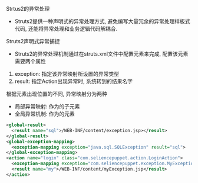 
Strtus2的异常处理
* Struts2提供一种声明式的异常处理方式, 避免编写大量冗余的异常处理样板式代码, 还能将异常处理和业务逻辑代码解耦合.

Struts2声明式异常捕捉
* Struts2的异常处理机制通过在struts.xml文件中配置<exception-mapping>元素来完成, 配置该元素需要两个属性
1) exception: 指定该异常映射所设置的异常类型
2) result: 指定Action出现异常时, 系统转到的结果名字

根据<exception-mapping>元素出现位置的不同, 异常映射分为两种
* 局部异常映射: <exception-mapping>作为<action>的子元素
* 全局异常机制: <exception-mapping>作为<global-exception-mapping>的元素
```xml
<global-result>
  <result name="sql">/WEB-INF/content/exception.jsp></result>
</global-result>
<global-exception-mapping>
  <exception-mapping exception="java.sql.SQLException" result="sql">
</global-exception-mapping>
<action name="login" class="com.seliencepuppet.action.LoginAction">
  <exception-mapping exception="com.seliencepuppet.exception.MyException" result="my">
  <result name="my">/WEB-INF/content/myException.jsp</result>
</action>
```

